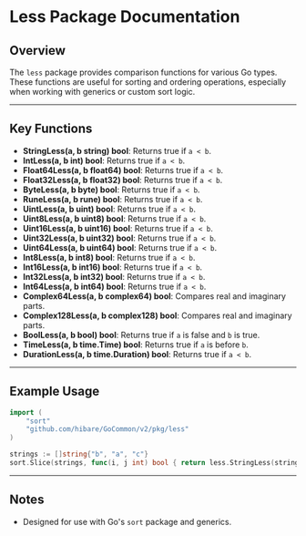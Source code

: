 # Less Package Documentation

## Overview

The `less` package provides comparison functions for various Go types. These functions are useful for sorting and ordering operations, especially when working with generics or custom sort logic.

---

## Key Functions

- **StringLess(a, b string) bool**: Returns true if `a < b`.
- **IntLess(a, b int) bool**: Returns true if `a < b`.
- **Float64Less(a, b float64) bool**: Returns true if `a < b`.
- **Float32Less(a, b float32) bool**: Returns true if `a < b`.
- **ByteLess(a, b byte) bool**: Returns true if `a < b`.
- **RuneLess(a, b rune) bool**: Returns true if `a < b`.
- **UintLess(a, b uint) bool**: Returns true if `a < b`.
- **Uint8Less(a, b uint8) bool**: Returns true if `a < b`.
- **Uint16Less(a, b uint16) bool**: Returns true if `a < b`.
- **Uint32Less(a, b uint32) bool**: Returns true if `a < b`.
- **Uint64Less(a, b uint64) bool**: Returns true if `a < b`.
- **Int8Less(a, b int8) bool**: Returns true if `a < b`.
- **Int16Less(a, b int16) bool**: Returns true if `a < b`.
- **Int32Less(a, b int32) bool**: Returns true if `a < b`.
- **Int64Less(a, b int64) bool**: Returns true if `a < b`.
- **Complex64Less(a, b complex64) bool**: Compares real and imaginary parts.
- **Complex128Less(a, b complex128) bool**: Compares real and imaginary parts.
- **BoolLess(a, b bool) bool**: Returns true if `a` is false and `b` is true.
- **TimeLess(a, b time.Time) bool**: Returns true if `a` is before `b`.
- **DurationLess(a, b time.Duration) bool**: Returns true if `a < b`.

---

## Example Usage

```go
import (
    "sort"
    "github.com/hibare/GoCommon/v2/pkg/less"
)

strings := []string{"b", "a", "c"}
sort.Slice(strings, func(i, j int) bool { return less.StringLess(strings[i], strings[j]) })
```

---

## Notes

- Designed for use with Go's `sort` package and generics.
